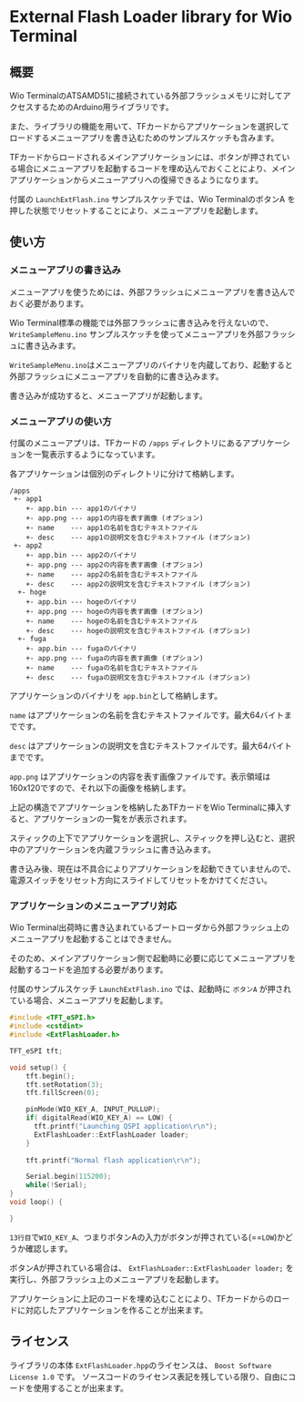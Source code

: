 # External Flash Loader library for Wio Terminal

## 概要

Wio TerminalのATSAMD51に接続されている外部フラッシュメモリに対してアクセスするためのArduino用ライブラリです。

また、ライブラリの機能を用いて、TFカードからアプリケーションを選択してロードするメニューアプリを書き込むためのサンプルスケッチも含みます。

TFカードからロードされるメインアプリケーションには、ボタンが押されている場合にメニューアプリを起動するコードを埋め込んでおくことにより、メインアプリケーションからメニューアプリへの復帰できるようになります。

付属の `LaunchExtFlash.ino` サンプルスケッチでは、Wio TerminalのボタンA を押した状態でリセットすることにより、メニューアプリを起動します。

## 使い方

### メニューアプリの書き込み

メニューアプリを使うためには、外部フラッシュにメニューアプリを書き込んでおく必要があります。

Wio Terminal標準の機能では外部フラッシュに書き込みを行えないので、`WriteSampleMenu.ino` サンプルスケッチを使ってメニューアプリを外部フラッシュに書き込みます。

`WriteSampleMenu.ino`はメニューアプリのバイナリを内蔵しており、起動すると外部フラッシュにメニューアプリを自動的に書き込みます。

書き込みが成功すると、メニューアプリが起動します。

### メニューアプリの使い方

付属のメニューアプリは、TFカードの `/apps` ディレクトリにあるアプリケーションを一覧表示するようになっています。

各アプリケーションは個別のディレクトリに分けて格納します。

```
/apps
 +- app1
    +- app.bin --- app1のバイナリ
    +- app.png --- app1の内容を表す画像 (オプション)
    +- name    --- app1の名前を含むテキストファイル
    +- desc    --- app1の説明文を含むテキストファイル (オプション)
 +- app2
    +- app.bin --- app2のバイナリ
    +- app.png --- app2の内容を表す画像 (オプション)
    +- name    --- app2の名前を含むテキストファイル
    +- desc    --- app2の説明文を含むテキストファイル (オプション)
  +- hoge
    +- app.bin --- hogeのバイナリ
    +- app.png --- hogeの内容を表す画像 (オプション)
    +- name    --- hogeの名前を含むテキストファイル
    +- desc    --- hogeの説明文を含むテキストファイル (オプション)
  +- fuga
    +- app.bin --- fugaのバイナリ
    +- app.png --- fugaの内容を表す画像 (オプション)
    +- name    --- fugaの名前を含むテキストファイル
    +- desc    --- fugaの説明文を含むテキストファイル (オプション)
```

アプリケーションのバイナリを `app.bin`として格納します。

`name` はアプリケーションの名前を含むテキストファイルです。最大64バイトまでです。

`desc` はアプリケーションの説明文を含むテキストファイルです。最大64バイトまでです。

`app.png` はアプリケーションの内容を表す画像ファイルです。表示領域は160x120ですので、それ以下の画像を格納します。

上記の構造でアプリケーションを格納したあTFカードをWio Terminalに挿入すると、アプリケーションの一覧をが表示されます。

スティックの上下でアプリケーションを選択し、スティックを押し込むと、選択中のアプリケーションを内蔵フラッシュに書き込みます。

書き込み後、現在は不具合によりアプリケーションを起動できていませんので、電源スイッチをリセット方向にスライドしてリセットをかけてください。


### アプリケーションのメニューアプリ対応

Wio Terminal出荷時に書き込まれているブートローダから外部フラッシュ上のメニューアプリを起動することはできません。

そのため、メインアプリケーション側で起動時に必要に応じてメニューアプリを起動するコードを追加する必要があります。

付属のサンプルスケッチ `LaunchExtFlash.ino` では、起動時に `ボタンA` が押されている場合、メニューアプリを起動します。

```LaunchExtFlash.ino
#include <TFT_eSPI.h>
#include <cstdint>
#include <ExtFlashLoader.h>

TFT_eSPI tft;

void setup() {
    tft.begin();
    tft.setRotation(3);
    tft.fillScreen(0);

    pinMode(WIO_KEY_A, INPUT_PULLUP);
    if( digitalRead(WIO_KEY_A) == LOW) {
      tft.printf("Launching QSPI application\r\n");
      ExtFlashLoader::ExtFlashLoader loader;
    }
    
    tft.printf("Normal flash application\r\n");

    Serial.begin(115200);
    while(!Serial);
}
void loop() {

}
```

`13行目`で`WIO_KEY_A`、つまりボタンAの入力がボタンが押されている(==`LOW`)かどうか確認します。

ボタンAが押されている場合は、 `ExtFlashLoader::ExtFlashLoader loader;` を実行し、外部フラッシュ上のメニューアプリを起動します。

アプリケーションに上記のコードを埋め込むことにより、TFカードからのロードに対応したアプリケーションを作ることが出来ます。

## ライセンス

ライブラリの本体 `ExtFlashLoader.hpp`のライセンスは、 `Boost Software License 1.0` です。
ソースコードのライセンス表記を残している限り、自由にコードを使用することが出来ます。

